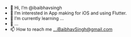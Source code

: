 - 👋 Hi, I’m @ibaibhavsingh
- 👀 I’m interested in App making for iOS and using Flutter.
- 🌱 I’m currently learning ...
- 💞️  ...
- 📫 How to reach me ...iBaibhavSingh@gmail.com

<!---
ibaibhavsingh/ibaibhavsingh is a ✨ special ✨ repository because its `README.md` (this file) appears on your GitHub profile.
You can click the Preview link to take a look at your changes.
--->
